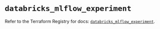 # `databricks_mlflow_experiment`

Refer to the Terraform Registry for docs: [`databricks_mlflow_experiment`](https://registry.terraform.io/providers/databricks/databricks/1.71.0/docs/resources/mlflow_experiment).
